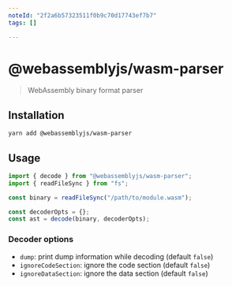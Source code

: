 ```yaml
---
noteId: "2f2a6b57323511f0b9c70d17743ef7b7"
tags: []

---
```


# @webassemblyjs/wasm-parser

> WebAssembly binary format parser

## Installation

```sh
yarn add @webassemblyjs/wasm-parser
```

## Usage

```js
import { decode } from "@webassemblyjs/wasm-parser";
import { readFileSync } from "fs";

const binary = readFileSync("/path/to/module.wasm");

const decoderOpts = {};
const ast = decode(binary, decoderOpts);
```

### Decoder options

- `dump`: print dump information while decoding (default `false`)
- `ignoreCodeSection`: ignore the code section (default `false`)
- `ignoreDataSection`: ignore the data section (default `false`)

